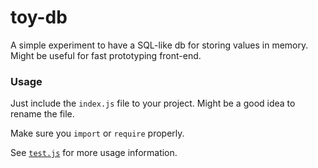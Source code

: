 # toy-db

A simple experiment to have a SQL-like db for storing values in memory.
Might be useful for fast prototyping front-end.

### Usage

Just include the `index.js` file to your project. Might be a good idea to rename the file.

Make sure you `import` or `require` properly.

See [`test.js`](./blobl/master/test.js) for more usage information.
